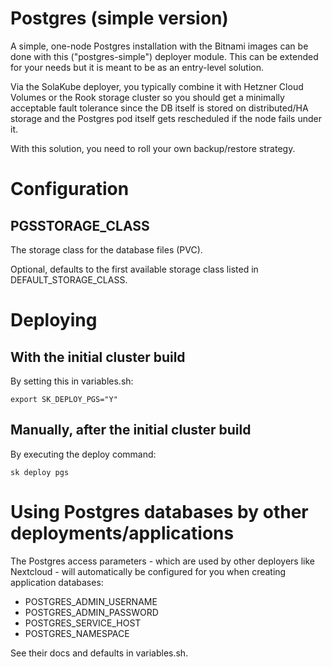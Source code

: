 # Postgres (simple version)

A simple, one-node Postgres installation with the Bitnami images can be done with this ("postgres-simple") deployer module. This can be extended for your needs but it is meant to be as an entry-level solution.

Via the SolaKube deployer, you typically combine it with Hetzner Cloud Volumes or the Rook storage cluster so you should get a minimally acceptable fault tolerance since the DB itself is stored on distributed/HA storage and the Postgres pod itself gets rescheduled if the node fails under it.

With this solution, you need to roll your own backup/restore strategy.

# Configuration

## PGSSTORAGE_CLASS

The storage class for the database files (PVC).

Optional, defaults to the first available storage class listed in DEFAULT_STORAGE_CLASS.

# Deploying

## With the initial cluster build

By setting this in variables.sh:

~~~
export SK_DEPLOY_PGS="Y"
~~~

## Manually, after the initial cluster build

By executing the deploy command:

~~~
sk deploy pgs
~~~

# Using Postgres databases by other deployments/applications

The Postgres access parameters - which are used by other deployers like Nextcloud - will automatically be configured for you when creating application databases:

- POSTGRES_ADMIN_USERNAME
- POSTGRES_ADMIN_PASSWORD
- POSTGRES_SERVICE_HOST
- POSTGRES_NAMESPACE

See their docs and defaults in variables.sh.
 
